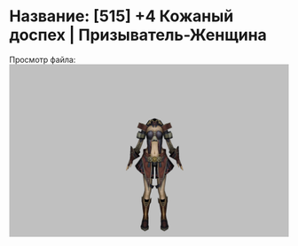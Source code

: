 # Название: [515] +4 Кожаный доспех | Призыватель-Женщина

Просмотр файла:
![p090003.png](p090003.png)
